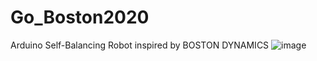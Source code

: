 # Go_Boston2020
Arduino Self-Balancing Robot inspired by BOSTON DYNAMICS
![image](https://image.freepik.com/free-vector/coupe-riding-self-balancing-scooter-man-woman-gyroscooter-having-fun-outdoor-personal-electrical-transport-concept-summer-park-landscape-flat-full-length-horizontal_48369-26987.jpg)

